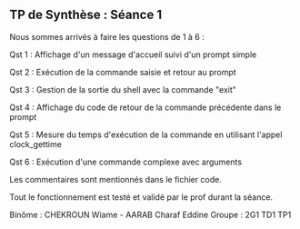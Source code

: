 TP de Synthèse : Séance 1 
-
Nous sommes arrivés à faire les questions de 1 à 6 : 

Qst 1 : Affichage d'un message d'accueil suivi d'un prompt simple

Qst 2 : Exécution de la commande saisie et retour au prompt

Qst 3 : Gestion de la sortie du shell avec la commande "exit"

Qst 4 : Affichage du code de retour de la commande précédente dans le prompt

Qst 5 : Mesure du temps d'exécution de la commande en utilisant l'appel clock_gettime

Qst 6 : Exécution d'une commande complexe avec arguments


Les commentaires sont mentionnés dans le fichier code.

Tout le fonctionnement est testé et validé par le prof durant la séance.

Binôme : CHEKROUN Wiame - AARAB Charaf Eddine
Groupe : 2G1 TD1 TP1

